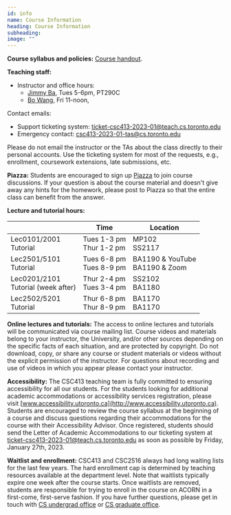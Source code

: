```yaml
---
id: info
name: Course Information
heading: Course Information
subheading:  
image: ""
---
```



**Course syllabus and policies:**  [Course handout](assets/misc/syllabus.pdf).

**Teaching staff:**  

* Instructor and office hours: 
  * [Jimmy Ba](http://jimmylba.github.io), Tues 5-6pm, PT290C
  * [Bo Wang](https://wanglab.ml/),  Fri 11-noon, 


Contact emails:

* Support ticketing system: [ticket-csc413-2023-01@teach.cs.toronto.edu](mailto:ticket-csc413-2023-01@teach.cs.toronto.edu)
* Emergency contact: [csc413-2023-01-tas@cs.toronto.edu](mailto:csc413-2023-01-tas@cs.toronto.edu)

Please do not email the instructor or the TAs about the class directly to their personal accounts. Use the ticketing system for most of the requests, e.g., enrollment, coursework extensions, late submissions, etc.

**Piazza:** Students are encouraged to sign up [Piazza](http://piazza.com/utoronto.ca/winter2023/csc4132516) to join course discussions.
If your question is about the course material and doesn't give away any hints for the homework, please post to Piazza so that the entire class can benefit from the answer.


**Lecture and tutorial hours:**  

|                | Time            | Location     |
|----------------|-----------------|--------------|
| Lec0101/2001 <br>Tutorial | Tues 1-3 pm <br>Thur 1-2 pm | MP102  <br>SS2117      | 
| Lec2501/5101 <br>Tutorial   | Tues 6-8 pm <br>Tues 8-9 pm  | BA1190 & YouTube <br>BA1190 & Zoom     | 
| Lec0201/2101 <br>Tutorial (week after)   | Thur 2-4 pm <br>Tues 3-4 pm  | SS2102 <br>BA1180       | 
| Lec2502/5201 <br>Tutorial   | Thur 6-8 pm <br>Thur 8-9 pm | BA1170 <br>BA1170       | 

**Online lectures and tutorials:** The access to online lectures and tutorials will be communicated via course mailing list. Course videos and materials belong to your instructor, the University, and/or other sources depending on the specific facts of each situation, and are protected by copyright. Do not download, copy, or share any course or student materials or videos without the explicit permission of the instructor. For questions about recording and use of videos in which you appear please contact your instructor.

**Accessibility:** The CSC413 teaching team is fully committed to ensuring accessibility for all our students. For the students looking for additional academic accommodations or accessibility services registration, please visit [www.accessibility.utoronto.ca](http://www.accessibility.utoronto.ca). Students are encouraged to review the course syllabus at the beginning of a course and discuss questions regarding their accommodations for the course with their Accessibility Advisor. Once registered, students should send the Letter of Academic Accommodations to our ticketing system at [ticket-csc413-2023-01@teach.cs.toronto.edu](mailto:ticket-csc413-2023-01@teach.cs.toronto.edu) as soon as possible by Friday, January 27th, 2023.

**Waitlist and enrollment:** CSC413 and CSC2516 always had long waiting lists for the last few years. The hard enrollment cap is determined by teaching resources available at the department level. Note that waitlists typically expire one week after the course starts. Once waitlists are removed, students are responsible for trying to enroll in the course on ACORN in a first-come, first-serve fashion. If you have further questions, please get in touch with [CS undergrad office](mailto:cs.undergrad@utoronto.ca) or [CS graduate office](mailto:gradoffice@cs.toronto.edu).

<br/> 




